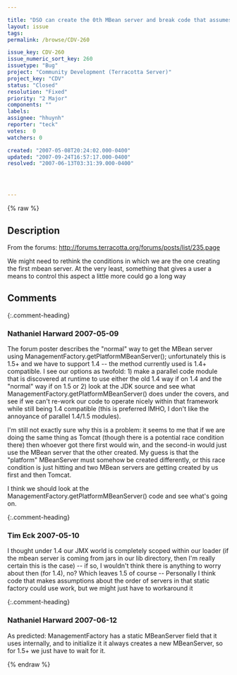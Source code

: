 ```yaml
---

title: "DSO can create the 0th MBean server and break code that assumes that this instance is the platform default mbean server"
layout: issue
tags: 
permalink: /browse/CDV-260

issue_key: CDV-260
issue_numeric_sort_key: 260
issuetype: "Bug"
project: "Community Development (Terracotta Server)"
project_key: "CDV"
status: "Closed"
resolution: "Fixed"
priority: "2 Major"
components: ""
labels: 
assignee: "hhuynh"
reporter: "teck"
votes:  0
watchers: 0

created: "2007-05-08T20:24:02.000-0400"
updated: "2007-09-24T16:57:17.000-0400"
resolved: "2007-06-13T03:31:39.000-0400"




---
```


{% raw %}

## Description

<div markdown="1" class="description">

From the forums: http://forums.terracotta.org/forums/posts/list/235.page

We might need to rethink the conditions in which we are the one creating the first mbean server. At the very least, something that gives a user a means to control this aspect a little more could go a long way



</div>

## Comments


{:.comment-heading}
### **Nathaniel Harward** <span class="date">2007-05-09</span>

<div markdown="1" class="comment">

The forum poster describes the "normal" way to get the MBean server using ManagementFactory.getPlatformMBeanServer(); unfortunately this is 1.5+ and we have to support 1.4 -- the method currently used is 1.4+ compatible.  I see our options as twofold: 1) make a parallel code module that is discovered at runtime to use either the old 1.4 way if on 1.4 and the "normal" way if on 1.5 or 2) look at the JDK source and see what ManagementFactory.getPlatformMBeanServer() does under the covers, and see if we can't re-work our code to operate nicely within that framework while still being 1.4 compatible (this is preferred IMHO, I don't like the annoyance of parallel 1.4/1.5 modules).

I'm still not exactly sure why this is a problem: it seems to me that if we are doing the same thing as Tomcat (though there is a potential race condition there) then whoever got there first would win, and the second-in would just use the MBean server that the other created.  My guess is that the "platform" MBeanServer must somehow be created differently, or this race condition is just hitting and two MBean servers are getting created by us first and then Tomcat.

I think we should look at the ManagementFactory.getPlatformMBeanServer() code and see what's going on.

</div>


{:.comment-heading}
### **Tim Eck** <span class="date">2007-05-10</span>

<div markdown="1" class="comment">

I thought under 1.4 our JMX world is completely scoped within our loader (if the mbean server is coming from jars in our lib directory, then I'm really certain this is the case) -- if so, I wouldn't think there is anything to worry about then (for 1.4), no? Which leaves 1.5 of course -- Personally I think code that makes assumptions about the order of servers in that static factory could use work, but we might just have to workaround it

</div>


{:.comment-heading}
### **Nathaniel Harward** <span class="date">2007-06-12</span>

<div markdown="1" class="comment">

As predicted: ManagementFactory has a static MBeanServer field that it uses internally, and to initialize it it always creates a new MBeanServer, so for 1.5+ we just have to wait for it.

</div>



{% endraw %}
